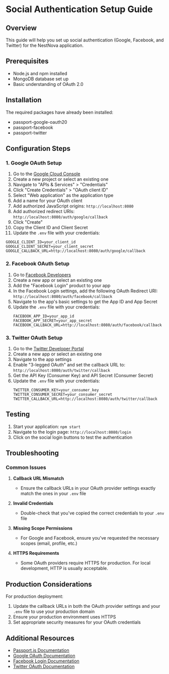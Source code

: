 # Social Authentication Setup Guide

## Overview
This guide will help you set up social authentication (Google, Facebook, and Twitter) for the NestNova application.

## Prerequisites
- Node.js and npm installed
- MongoDB database set up
- Basic understanding of OAuth 2.0

## Installation
The required packages have already been installed:
- passport-google-oauth20
- passport-facebook
- passport-twitter

## Configuration Steps

### 1. Google OAuth Setup
1. Go to the [Google Cloud Console](https://console.cloud.google.com/)
2. Create a new project or select an existing one
3. Navigate to "APIs & Services" > "Credentials"
4. Click "Create Credentials" > "OAuth client ID"
5. Select "Web application" as the application type
6. Add a name for your OAuth client
7. Add authorized JavaScript origins: `http://localhost:8080`
8. Add authorized redirect URIs: `http://localhost:8080/auth/google/callback`
9. Click "Create"
10. Copy the Client ID and Client Secret
11. Update the `.env` file with your credentials:
   ```
   GOOGLE_CLIENT_ID=your_client_id
   GOOGLE_CLIENT_SECRET=your_client_secret
   GOOGLE_CALLBACK_URL=http://localhost:8080/auth/google/callback
   ```

### 2. Facebook OAuth Setup
1. Go to [Facebook Developers](https://developers.facebook.com/)
2. Create a new app or select an existing one
3. Add the "Facebook Login" product to your app
4. In the Facebook Login settings, add the following OAuth Redirect URI: `http://localhost:8080/auth/facebook/callback`
5. Navigate to the app's basic settings to get the App ID and App Secret
6. Update the `.env` file with your credentials:
   ```
   FACEBOOK_APP_ID=your_app_id
   FACEBOOK_APP_SECRET=your_app_secret
   FACEBOOK_CALLBACK_URL=http://localhost:8080/auth/facebook/callback
   ```

### 3. Twitter OAuth Setup
1. Go to the [Twitter Developer Portal](https://developer.twitter.com/en/portal/dashboard)
2. Create a new app or select an existing one
3. Navigate to the app settings
4. Enable "3-legged OAuth" and set the callback URL to: `http://localhost:8080/auth/twitter/callback`
5. Get the API Key (Consumer Key) and API Secret (Consumer Secret)
6. Update the `.env` file with your credentials:
   ```
   TWITTER_CONSUMER_KEY=your_consumer_key
   TWITTER_CONSUMER_SECRET=your_consumer_secret
   TWITTER_CALLBACK_URL=http://localhost:8080/auth/twitter/callback
   ```

## Testing
1. Start your application: `npm start`
2. Navigate to the login page: `http://localhost:8080/login`
3. Click on the social login buttons to test the authentication

## Troubleshooting

### Common Issues

1. **Callback URL Mismatch**
   - Ensure the callback URLs in your OAuth provider settings exactly match the ones in your `.env` file

2. **Invalid Credentials**
   - Double-check that you've copied the correct credentials to your `.env` file

3. **Missing Scope Permissions**
   - For Google and Facebook, ensure you've requested the necessary scopes (email, profile, etc.)

4. **HTTPS Requirements**
   - Some OAuth providers require HTTPS for production. For local development, HTTP is usually acceptable.

## Production Considerations

For production deployment:

1. Update the callback URLs in both the OAuth provider settings and your `.env` file to use your production domain
2. Ensure your production environment uses HTTPS
3. Set appropriate security measures for your OAuth credentials

## Additional Resources

- [Passport.js Documentation](http://www.passportjs.org/)
- [Google OAuth Documentation](https://developers.google.com/identity/protocols/oauth2)
- [Facebook Login Documentation](https://developers.facebook.com/docs/facebook-login/)
- [Twitter OAuth Documentation](https://developer.twitter.com/en/docs/authentication/oauth-1-0a)